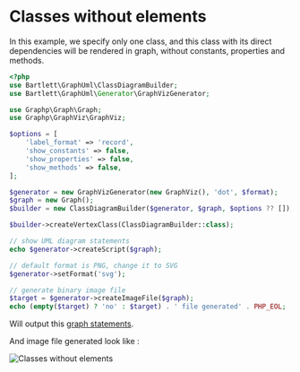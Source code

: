 <!-- markdownlint-disable MD013 -->
# Classes without elements

In this example, we specify only one class, and this class with its direct dependencies will be rendered in graph,
without constants, properties and methods.

```php
<?php
use Bartlett\GraphUml\ClassDiagramBuilder;
use Bartlett\GraphUml\Generator\GraphVizGenerator;

use Graphp\Graph\Graph;
use Graphp\GraphViz\GraphViz;

$options = [
    'label_format' => 'record',
    'show_constants' => false,
    'show_properties' => false,
    'show_methods' => false,
];

$generator = new GraphVizGenerator(new GraphViz(), 'dot', $format);
$graph = new Graph();
$builder = new ClassDiagramBuilder($generator, $graph, $options ?? []);

$builder->createVertexClass(ClassDiagramBuilder::class);

// show UML diagram statements
echo $generator->createScript($graph);

// default format is PNG, change it to SVG
$generator->setFormat('svg');

// generate binary image file
$target = $generator->createImageFile($graph);
echo (empty($target) ? 'no' : $target) . ' file generated' . PHP_EOL;
```

Will output this [graph statements](../assets/images/without-elements.html.gv).

And image file generated look like :

![Classes without elements](../assets/images/without-elements.graphviz.svg)
